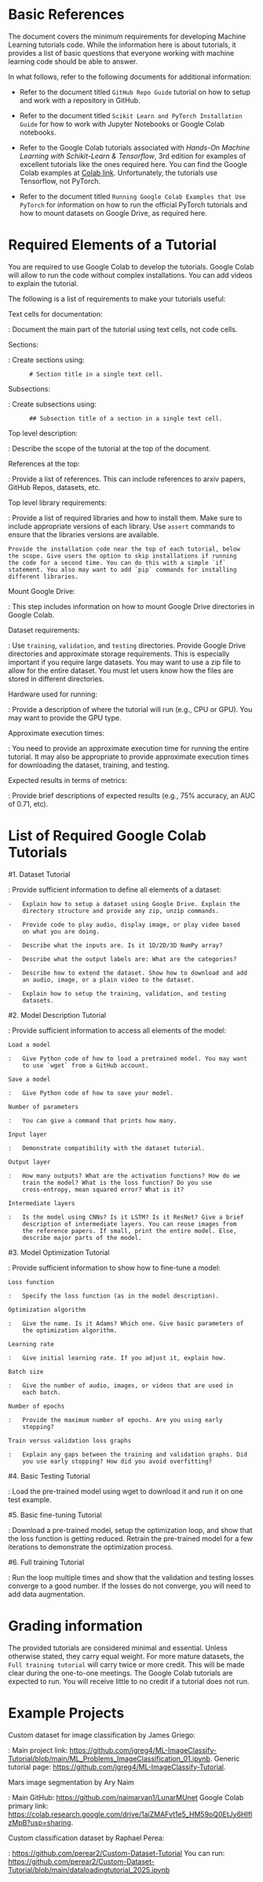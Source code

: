 # Basic References

The document covers the minimum requirements for developing Machine
Learning tutorials code. While the information here is about tutorials,
it provides a list of basic questions that everyone working with machine
learning code should be able to answer.

In what follows, refer to the following documents for additional
information:

-   Refer to the document titled `GitHub Repo Guide` tutorial on how to
    setup and work with a repository in GitHub.

-   Refer to the document titled
    `Scikit Learn and PyTorch Installation Guide` for how to work with
    Jupyter Notebooks or Google Colab notebooks.

-   Refer to the Google Colab tutorials associated with *Hands-On
    Machine Learning with Schikit-Learn & Tensorflow*, 3rd edition for
    examples of excellent tutorials like the ones required here. You can
    find the Google Colab examples at [Colab
    link](https://github.com/ageron/handson-ml3). Unfortunately, the
    tutorials use Tensorflow, not PyTorch.

-   Refer to the document titled
    `Running Google Colab Examples that Use PyTorch` for information on
    how to run the official PyTorch tutorials and how to mount datasets
    on Google Drive, as required here.

# Required Elements of a Tutorial

You are required to use Google Colab to develop the tutorials. Google
Colab will allow to run the code without complex installations. You can
add videos to explain the tutorial.

The following is a list of requirements to make your tutorials useful:

Text cells for documentation:

:   Document the main part of the tutorial using text cells, not code
    cells.

Sections:

:   Create sections using:

          # Section title in a single text cell.

Subsections:

:   Create subsections using:

          ## Subsection title of a section in a single text cell.

Top level description:

:   Describe the scope of the tutorial at the top of the document.

References at the top:

:   Provide a list of references. This can include references to arxiv
    papers, GitHub Repos, datasets, etc.

Top level library requirements:

:   Provide a list of required libraries and how to install them. Make
    sure to include appropriate versions of each library. Use `assert`
    commands to ensure that the libraries versions are available.

    Provide the installation code near the top of each tutorial, below
    the scope. Give users the option to skip installations if running
    the code for a second time. You can do this with a simple `if`
    statement. You also may want to add `pip` commands for installing
    different libraries.

Mount Google Drive:

:   This step includes information on how to mount Google Drive
    directories in Google Colab.

Dataset requirements:

:   Use `training`, `validation`, and `testing` directories. Provide
    Google Drive directories and approximate storage requirements. This
    is especially important if you require large datasets. You may want
    to use a zip file to allow for the entire dataset. You must let
    users know how the files are stored in different directories.

Hardware used for running:

:   Provide a description of where the tutorial will run (e.g., CPU or
    GPU). You may want to provide the GPU type.

Approximate execution times:

:   You need to provide an approximate execution time for running the
    entire tutorial. It may also be appropriate to provide approximate
    execution times for downloading the dataset, training, and testing.

Expected results in terms of metrics:

:   Provide brief descriptions of expected results (e.g., 75% accuracy,
    an AUC of 0.71, etc).

# List of Required Google Colab Tutorials

#1. Dataset Tutorial

:   Provide sufficient information to define all elements of a dataset:

    -   Explain how to setup a dataset using Google Drive. Explain the
        directory structure and provide any zip, unzip commands.

    -   Provide code to play audio, display image, or play video based
        on what you are doing.

    -   Describe what the inputs are. Is it 1D/2D/3D NumPy array?

    -   Describe what the output labels are: What are the categories?

    -   Describe how to extend the dataset. Show how to download and add
        an audio, image, or a plain video to the dataset.

    -   Explain how to setup the training, validation, and testing
        datasets.

#2. Model Description Tutorial

:   Provide sufficient information to access all elements of the model:

    Load a model

    :   Give Python code of how to load a pretrained model. You may want
        to use `wget` from a GitHub account.

    Save a model

    :   Give Python code of how to save your model.

    Number of parameters

    :   You can give a command that prints how many.

    Input layer

    :   Demonstrate compatibility with the dataset tutorial.

    Output layer

    :   How many outputs? What are the activation functions? How do we
        train the model? What is the loss function? Do you use
        cross-entropy, mean squared error? What is it?

    Intermediate layers

    :   Is the model using CNNs? Is it LSTM? Is it ResNet? Give a brief
        description of intermediate layers. You can reuse images from
        the reference papers. If small, print the entire model. Else,
        describe major parts of the model.

#3. Model Optimization Tutorial

:   Provide sufficient information to show how to fine-tune a model:

    Loss function

    :   Specify the loss function (as in the model description).

    Optimization algorithm

    :   Give the name. Is it Adams? Which one. Give basic parameters of
        the optimization algorithm.

    Learning rate

    :   Give initial learning rate. If you adjust it, explain how.

    Batch size

    :   Give the number of audio, images, or videos that are used in
        each batch.

    Number of epochs

    :   Provide the maximum number of epochs. Are you using early
        stopping?

    Train versus validation loss graphs

    :   Explain any gaps between the training and validation graphs. Did
        you use early stopping? How did you avoid overfitting?

#4. Basic Testing Tutorial

:   Load the pre-trained model using wget to download it and run it on
    one test example.

#5. Basic fine-tuning Tutorial

:   Download a pre-trained model, setup the optimization loop, and show
    that the loss function is getting reduced. Retrain the pre-trained
    model for a few iterations to demonstrate the optimization process.

#6. Full training Tutorial

:   Run the loop multiple times and show that the validation and testing
    losses converge to a good number. If the losses do not converge, you
    will need to add data augmentation.

# Grading information

The provided tutorials are considered minimal and essential. Unless
otherwise stated, they carry equal weight. For more mature datasets, the
`Full training tutorial` will carry twice or more credit. This will be
made clear during the one-to-one meetings. The Google Colab tutorials
are expected to run. You will receive little to no credit if a tutorial
does not run.

# Example Projects

Custom dataset for image classification by James Griego:

:   Main project link:
    <https://github.com/jgreg4/ML-ImageClassify-Tutorial/blob/main/ML_Problems_ImageClassification_01.ipynb>.
    Generic tutorial page:
    <https://github.com/jgreg4/ML-ImageClassify-Tutorial>.

Mars image segmentation by Ary Naim

:   Main GitHub: <https://github.com/naimaryan1/LunarMUnet> Google Colab
    primary link:
    <https://colab.research.google.com/drive/1aiZMAFvt1e5_HM59oQ0EtJy6HIflzMpB?usp=sharing>.

Custom classification dataset by Raphael Perea:

:   <https://github.com/perear2/Custom-Dataset-Tutorial> You can run:
    <https://github.com/perear2/Custom-Dataset-Tutorial/blob/main/dataloadingtutorial_2025.ipynb>
